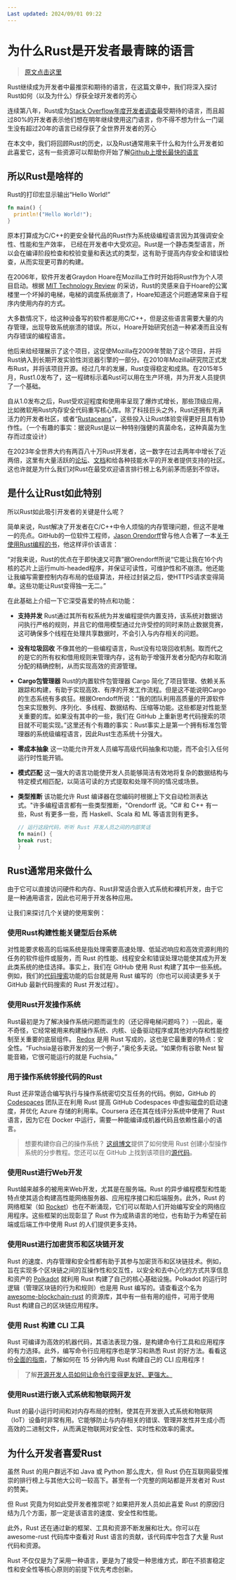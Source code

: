 ```yaml
---
Last updated: 2024/09/01 09:22
---
```

# 为什么Rust是开发者最青睐的语言

> [原文点击这里](https://github.blog/2023-08-30-why-rust-is-the-most-admired-language-among-developers/)

Rust继续成为开发者中最推崇和期待的语言，在这篇文章中，我们将深入探讨Rust如何（以及为什么）俘获全球开发者的芳心

连续第八年，Rust成为[Stack Overflow年度开发者调查](https://survey.stackoverflow.co/2023/#section-admired-and-desired-programming-scripting-and-markup-languages)最受期待的语言，而且超过80%的开发者表示他们想在明年继续使用这门语言，你不得不想为什么一门诞生没有超过20年的语言已经俘获了全世界开发者的芳心

在本文中，我们将回顾Rust的历史，以及Rust通常用来干什么和为什么开发者如此喜爱它，这有一些资源可以帮助你开始了解[Github上增长最快的语言](https://octoverse.github.com/2022/top-programming-languages)

## 所以Rust是啥样的

Rust的打印宏显示输出“Hello World!”

```rust
fn main() {
  println!("Hello World!");
}
```

原本打算成为C/C++的更安全替代品的Rust作为系统级编程语言因为其强调安全性、性能和生产效率， 已经在开发者中大受欢迎。Rust是一个静态类型语言，所以会在编译阶段检查和校验变量和表达式的类型，这有助于提高内存安全和错误检查，从而实现更可靠的构建。

在2006年，软件开发者Graydon Hoare在Mozilla工作时开始将Rust作为个人项目启动。根据
[MIT Technology Review](https://www.technologyreview.com/2023/02/14/1067869/rust-worlds-fastest-growing-programming-language/)
的采访，Rust的灵感来自于Hoare的公寓楼里一个坏掉的电梯，电梯的调度系统崩溃了，Hoare知道这个问题通常来自于程序内使用内存的方式。

大多数情况下，给这种设备写的软件都是用C/C++，但是这些语言需要大量的内存管理，出现导致系统崩溃的错误。所以，Hoare开始研究创造一种紧凑而且没有内存错误的编程语言。

他后来给经理展示了这个项目，这促使Mozilla在2009年赞助了这个项目，并将Rust纳入到长期开发实验性浏览器引擎的一部分。在2010年Mozilla研究院正式发布Rust，并将该项目开源。经过几年的发展，Rust变得稳定和成熟。在2015年5月，Rust1.0发布了，这一程碑标示着Rust可以用在生产环境，并为开发人员提供了一个基础。

自从1.0发布之后，Rust受欢迎程度和使用率呈现了爆炸式增长，那些顶级应用，比如微软用Rust内存安全代码重写核心库。除了科技巨头之外，Rust还拥有充满活力的开发者社区，或者“[Rustaceans](https://rustaceans.org/)”，这些投入让Rust体验变得更好且具有协作性。（一个有趣的事实：据说Rust是以一种特别强健的真菌命名，这种真菌为生存而过度设计）

在2023年全世界大约有两百八十万Rust开发者，这一数字在过去两年中增长了近两倍，这里有大量活跃的[论坛](https://users.rust-lang.org/)、[文档](https://doc.rust-lang.org/beta/std/index.html)和给各种技能水平的开发者提供支持的社区。这也许就是为什么我们对Rust在最受欢迎语言排行榜上名列前茅而感到不惊讶。

## 是什么让Rust如此特别

所以Rust如此吸引开发者的关键是什么呢？

简单来说，Rust解决了开发者在C/C++中令人烦恼的内存管理问题，但这不是唯一的亮点。GitHub的一位软件工程师，[Jason Orendorff](https://github.com/jorendorff)曾与他人合著了一本[关于使用Rust编程的书](https://www.oreilly.com/library/view/programming-rust-2nd/9781492052586/)，他这样评价该语言：

“对我来说，Rust的优点在于即快速又可靠”据Orendorff所说“它能让我在16个内核的芯片上运行multi-headed程序，并保证可读性，可维护性和不崩溃。他还能让我编写需要控制内存布局的低级算法，并经过封装之后，使HTTPS请求变得简单。这些功能让Rust变得独一无二。”

在此基础上介绍一下它深受喜爱的特点和功能：

- **支持并发** Rust通过其所有权系统为并发编程提供内置支持，该系统对数据访问执行严格的规则，并且它的借用模型通过允许受控的同时来防止数据竞赛，这可确保多个线程在处理共享数据时，不会引入与内存相关的问题。

- **没有垃圾回收** 不像其他的一些编程语言，Rust没有垃圾回收机制。取而代之的是它的所有权和借用规则来管理内存，这有助于增强开发者分配内存和取消分配的精确控制，从而实现高效的资源管理。

- **Cargo包管理器** Rust的内置软件包管理器 Cargo 简化了项目管理、依赖关系跟踪和构建，有助于实现高效、有序的开发工作流程。但是这不能说明Cargo的生态系统有多疯狂。根据Orendoff所说：“我的团队利用高质量的开源软件包来实现散列、序列化、多线程、数据结构、压缩等功能。这些都是对性能至关重要的库。如果没有其中的一些，我们在 GitHub 上重新思考代码搜索的项目就不可能实现。”这里还有个有趣的事实：Rust事实上是第一个拥有标准包管理器的系统级编程语言，因此Rust生态系统十分强大。

- **零成本抽象** 这一功能允许开发人员编写高级代码抽象和功能，而不会引入任何运行时性能开销。

- **模式匹配** 这一强大的语言功能使开发人员能够简洁有效地将复杂的数据结构与特定模式相匹配，以简洁可读的方式提取和处理不同的情况或场景。

- **类型推断** 该功能允许 Rust 编译器在您编码时根据上下文自动检测表达式。"许多编程语言都有一些类型推断，"Orendorff 说。"C# 和 C++ 有一些，Rust 有更多一些，而 Haskell、Scala 和 ML 等语言则有更多。
  
  ```rust
  // 运行这段代码，听听 Rust 开发人员之间的内部笑话
  fn main() {
  break rust;
  }
  ```

## Rust通常用来做什么

由于它可以直接访问硬件和内存、Rust非常适合嵌入式系统和裸机开发，由于它是一种通用语言，因此也可用于开发各种应用。

让我们来探讨几个关键的使用案例：

### 使用Rust构建性能关键型后台系统

对性能要求极高的后端系统是指处理需要高速处理、低延迟响应和高效资源利用的任务的软件组件或服务，而 Rust 的性能、线程安全和错误处理功能使其成为开发此类系统的绝佳选择。事实上，我们在 GitHub 使用 Rust 构建了其中一些系统。例如，我们的[代码搜索](https://github.com/features/code-search)功能的后台就是用 Rust 编写的（你也可以阅读更多关于 GitHub 最新代码搜索的 Rust 开发过程）。

### 使用Rust开发操作系统

Rust最初是为了解决操作系统问题而诞生的（还记得电梯问题吗？）--因此，毫不奇怪，它经常被用来构建操作系统、内核、设备驱动程序或其他对内存和性能控制至关重要的底层组件。
[Redox](https://www.redox-os.org/) 是用 Rust 写成的，这也是它最重要的特点：安全性。“Fuchsia是谷歌开发的另一个例子，”奥伦多夫说。“如果你有谷歌 Nest 智能音箱，它很可能运行的就是 Fuchsia。”

### 用于操作系统邻接代码的Rust

Rust 还非常适合编写执行与操作系统密切交互任务的代码。例如，GitHub 的 [Codespaces](https://github.com/features/codespaces) 团队正在利用 Rust 提高 GitHub Codespaces 中虚拟磁盘的启动速度，并优化 Azure 存储的利用率。Coursera 还在其在线评分系统中使用了 Rust 语言，因为它在 Docker 中运行，需要一种能编译成机器代码且依赖性最小的语言。

> 想要构建你自己的操作系统？ [这组博文](https://os.phil-opp.com/zh-CN/)提供了如何使用 Rust 创建小型操作系统的分步教程。您还可以在 GitHub 上找到该项目的[源代码](https://github.com/phil-opp/blog_os)。

### 使用Rust进行Web开发

Rust越来越多的被用来Web开发，尤其是在服务端。Rust 的异步编程模型和性能特点使其适合构建高性能网络服务器、应用程序接口和后端服务。此外，Rust 的网络框架（如 [Rocket](https://rocket.rs/)）也在不断涌现，它们可以帮助人们开始编写安全的网络应用程序。这些框架的出现彰显了 Rust 作为成熟语言的地位，也有助于为希望在前端或后端工作中使用 Rust 的人们提供更多支持。

### 使用Rust进行加密货币和区块链开发

Rust 的速度、内存管理和安全性都有助于其参与加密货币和区块链技术。例如，旨在实现多个区块链之间的互操作性和交互性，以安全和去中心化的方式共享信息和资产的 [Polkadot](https://polkadot.network/) 就利用 Rust 构建了自己的核心基础设施。Polkadot 的运行时逻辑（管理区块链的行为和规则）也是用 Rust 编写的。请查看这个名为 [awesome-blockchain-rust](https://github.com/rust-in-blockchain/awesome-blockchain-rust) 的资源库，其中有一些有用的组件，可用于使用 Rust 构建自己的区块链应用程序。

### 使用 Rust 构建 CLI 工具

Rust 可编译为高效的机器代码，其语法表现力强，是构建命令行工具和应用程序的有力选择。此外，编写命令行应用程序也是学习和熟悉 Rust 的好方法。看看这份[全面的指南](https://rust-cli.github.io/book/index.html)，了解如何在 15 分钟内用 Rust 构建自己的 CLI 应用程序！

> 了解[开源开发人员如何让命令行变得更友好、更强大。](https://github.com/readme/featured/future-of-the-command-line)

### 使用Rust进行嵌入式系统和物联网开发

Rust 的最小运行时间和对内存布局的控制，使其在开发嵌入式系统和物联网（IoT）设备时非常有用。它能够防止与内存相关的错误、管理并发性并生成小而高效的二进制文件，从而满足物联网对安全性、实时性和效率的需求。

## 为什么开发者喜爱Rust

虽然 Rust 的用户群远不如 Java 或 Python 那么庞大，但 Rust 仍在互联网最受推崇的排行榜上与其他大公司一较高下。甚至有一个完整的网站都是开发者对 Rust 的赞美。

但 Rust 究竟为何如此受开发者推崇呢？如果把开发人员如此喜爱 Rust 的原因归结为几个方面，那一定是该语言的速度、安全性和性能。

此外，Rust 还在通过新的框架、工具和资源不断发展和壮大。你可以在 awesome-rust 代码库中查看对 Rust 语言的贡献，该代码库中包含了大量 Rust 代码和资源。

Rust 不仅仅是为了采用一种语言，更是为了接受一种思维方式，即在不损害稳定性和安全性等核心原则的前提下优先考虑创新。

